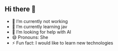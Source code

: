 ## Hi there 👋

- 🔭 I’m currently not working
- 🌱 I’m currently learning jav
- 🤔 I’m looking for help with AI
- 😄 Pronouns: She
- ⚡ Fun fact: I would like to learn new technologies

